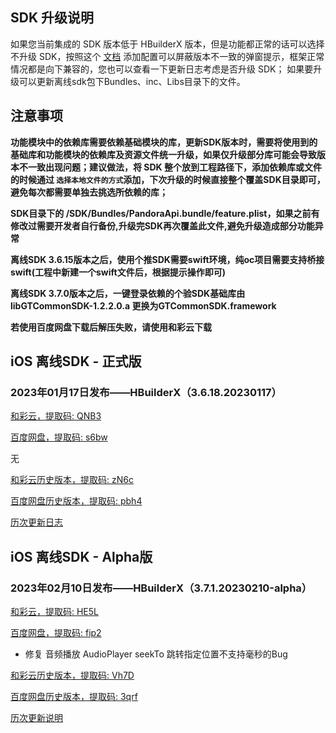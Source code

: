 ## SDK 升级说明
如果您当前集成的 SDK 版本低于 HBuilderX 版本，但是功能都正常的话可以选择不升级 SDK，按照这个 [文档](https://ask.dcloud.net.cn/article/35627) 添加配置可以屏蔽版本不一致的弹窗提示，框架正常情况都是向下兼容的，您也可以查看一下更新日志考虑是否升级 SDK； 如果要升级可以更新离线sdk包下Bundles、inc、Libs目录下的文件。

## 注意事项
**功能模块中的依赖库需要依赖基础模块的库，更新SDK版本时，需要将使用到的基础库和功能模块的依赖库及资源文件统一升级，如果仅升级部分库可能会导致版本不一致出现问题；建议做法，将 SDK 整个放到工程路径下，添加依赖库或文件的时候通过 `选择本地文件的方式`添加，下次升级的时候直接整个覆盖SDK目录即可，避免每次都需要单独去挑选所依赖的库；**

**SDK目录下的 /SDK/Bundles/PandoraApi.bundle/feature.plist，如果之前有修改过需要开发者自行备份,升级完SDK再次覆盖此文件,避免升级造成部分功能异常**

**离线SDK 3.6.15版本之后，使用个推SDK需要swift环境，纯oc项目需要支持桥接swift(工程中新建一个swift文件后，根据提示操作即可)**

**离线SDK 3.7.0版本之后，一键登录依赖的个验SDK基础库由libGTCommonSDK-1.2.2.0.a 更换为GTCommonSDK.framework**

**若使用百度网盘下载后解压失败，请使用和彩云下载**


## iOS 离线SDK - 正式版

### 2023年01月17日发布——HBuilderX（3.6.18.20230117） 

[和彩云，提取码: QNB3](https://caiyun.139.com/m/i?115CnVtNgusLm) 

[百度网盘，提取码: s6bw](https://pan.baidu.com/s/1EUvhiwaTamt8dhx06tNNUQ?pwd=s6bw)

无

[和彩云历史版本，提取码: zN6c](https://caiyun.139.com/m/i?115CeoIPQ4gcH) 

[百度网盘历史版本，提取码: pbh4](https://pan.baidu.com/s/1OcWicN4B3xxNydh-CNCBWQ?pwd=pbh4)

[历次更新日志](AppDocs/download/update_history_iOS_release.md)


## iOS 离线SDK - Alpha版

### 2023年02月10日发布——HBuilderX（3.7.1.20230210-alpha）

[和彩云，提取码: HE5L](https://caiyun.139.com/m/i?115Co8DW5N1hy)

[百度网盘，提取码: fip2](https://pan.baidu.com/s/1JWj4VPU1Sp08NrC090je1A?pwd=fip2)

+ 修复 音频播放 AudioPlayer seekTo 跳转指定位置不支持毫秒的Bug

[和彩云历史版本，提取码: Vh7D](https://caiyun.139.com/m/i?115CoSFSaexVu) 

[百度网盘历史版本，提取码: 3qrf](https://pan.baidu.com/s/1kPkcwWdiHSdZv7wfc9RabA?pwd=3qrf)

[历次更新说明](AppDocs/download/update_history_iOS_alpha.md)

